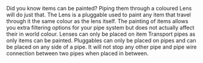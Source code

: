 <lore>
Did you know items can be painted? Piping them through a coloured Lens will do just that.
</lore>
<no_lore>
The Lens is a pluggable used to paint any item that travel through it the same colour as the lens itself.
</no_lore>

<recipes stack="buildcraftsilicon:plug_lens"/>

<chapter name="Plug Mechanics"/>
The painting of items allows you extra filtering options for your pipe system but does not actually affect their in world colour.
Lenses can only be placed on item Transport pipes as only items can be painted.

<chapter name="Pipe Connections"/>
Pluggables can only be placed on pipes and can be placed on any side of a pipe.
It will not stop any other pipe and pipe wire connection between two pipes when placed in between.

<usages stack="buildcraftsilicon:plug_lens"/>
